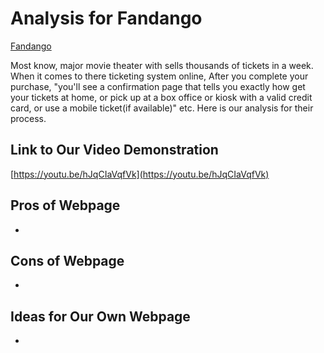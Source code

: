 # Analysis for Fandango

[Fandango](https://www.fandango.com/)

Most know, major movie theater with sells thousands of tickets in a week. When
it comes to there ticketing system online, After you complete your purchase,
"you'll see a confirmation page that tells you exactly how get your tickets at
home, or pick up at a box office or kiosk with a valid credit card, or use a
mobile ticket(if available)" etc. Here is our analysis for their process.

## Link to Our Video Demonstration

[https://youtu.be/hJqCIaVqfVk](https://youtu.be/hJqCIaVqfVk)

## Pros of Webpage

*

## Cons of Webpage

*

## Ideas for Our Own Webpage

*
